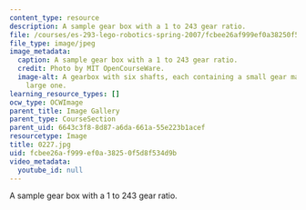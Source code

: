 ```yaml
---
content_type: resource
description: A sample gear box with a 1 to 243 gear ratio.
file: /courses/es-293-lego-robotics-spring-2007/fcbee26af999ef0a38250f5d8f534d9b_0227.jpg
file_type: image/jpeg
image_metadata:
  caption: A sample gear box with a 1 to 243 gear ratio.
  credit: Photo by MIT OpenCourseWare.
  image-alt: A gearbox with six shafts, each containing a small gear matched to a
    large one.
learning_resource_types: []
ocw_type: OCWImage
parent_title: Image Gallery
parent_type: CourseSection
parent_uid: 6643c3f8-8d87-a6da-661a-55e223b1acef
resourcetype: Image
title: 0227.jpg
uid: fcbee26a-f999-ef0a-3825-0f5d8f534d9b
video_metadata:
  youtube_id: null
---
```

A sample gear box with a 1 to 243 gear ratio.